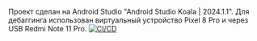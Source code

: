 Проект сделан на Android Studio "Android Studio Koala | 2024.1.1".
Для дебаггинга использован виртуальный устройство Pixel 8 Pro и через USB Redmi Note 11 Pro.
[![CI/CD](https://github.com/leaderpartiii/Sudoku/actions/workflows/android.yml/badge.svg?branch=main)](https://github.com//leaderpartiii/Sudoku/actions/workflows/android.yml)

